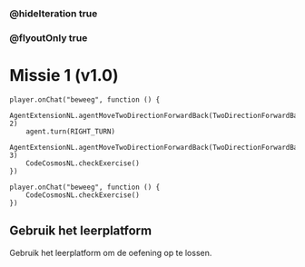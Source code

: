 ### @hideIteration true
### @flyoutOnly true
# Missie 1 (v1.0)

```blocks
player.onChat("beweeg", function () {
    AgentExtensionNL.agentMoveTwoDirectionForwardBack(TwoDirectionForwardBack.Forward, 2)
    agent.turn(RIGHT_TURN)
    AgentExtensionNL.agentMoveTwoDirectionForwardBack(TwoDirectionForwardBack.Forward, 3)
    CodeCosmosNL.checkExercise()
})

```

```template
player.onChat("beweeg", function () {
    CodeCosmosNL.checkExercise()
})

```

## Gebruik het leerplatform
Gebruik het leerplatform om de oefening op te lossen.